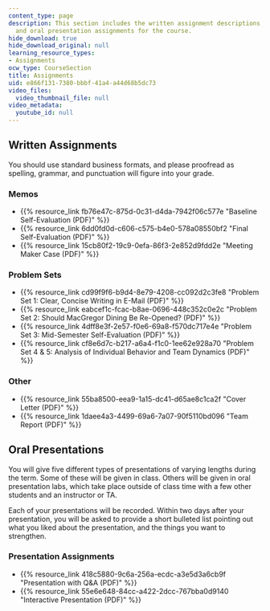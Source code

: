 ```yaml
---
content_type: page
description: This section includes the written assignment descriptions, problem sets,
  and oral presentation assignments for the course.
hide_download: true
hide_download_original: null
learning_resource_types:
- Assignments
ocw_type: CourseSection
title: Assignments
uid: e866f131-7380-bbbf-41a4-a44d68b5dc73
video_files:
  video_thumbnail_file: null
video_metadata:
  youtube_id: null
---
```


Written Assignments
-------------------

You should use standard business formats, and please proofread as spelling, grammar, and punctuation will figure into your grade.

### Memos

*   {{% resource_link fb76e47c-875d-0c31-d4da-7942f06c577e "Baseline Self-Evaluation (PDF)" %}}
*   {{% resource_link 6dd0fd0d-c606-c575-b4e0-578a08550bf2 "Final Self-Evaluation (PDF)" %}}
*   {{% resource_link 15cb80f2-19c9-0efa-86f3-2e852d9fdd2e "Meeting Maker Case (PDF)" %}}

### Problem Sets

*   {{% resource_link cd99f9f6-b9d4-8e79-4208-cc092d2c3fe8 "Problem Set 1: Clear, Concise Writing in E-Mail (PDF)" %}}
*   {{% resource_link eabcef1c-fcac-b8ae-0696-448c352c0e2c "Problem Set 2: Should MacGregor Dining Be Re-Opened? (PDF)" %}}
*   {{% resource_link 4dff8e3f-2e57-f0e6-69a8-f570dc717e4e "Problem Set 3: Mid-Semester Self-Evaluation (PDF)" %}}
*   {{% resource_link cf8e6d7c-b217-a6a4-f1c0-1ee62e928a70 "Problem Set 4 & 5: Analysis of Individual Behavior and Team Dynamics (PDF)" %}}

### Other

*   {{% resource_link 55ba8500-eea9-1a15-dc41-d65ae8c1ca2f "Cover Letter (PDF)" %}}
*   {{% resource_link 1daee4a3-4499-69a6-7a07-90f5110bd096 "Team Report (PDF)" %}}

Oral Presentations
------------------

You will give five different types of presentations of varying lengths during the term. Some of these will be given in class. Others will be given in oral presentation labs, which take place outside of class time with a few other students and an instructor or TA.

Each of your presentations will be recorded. Within two days after your presentation, you will be asked to provide a short bulleted list pointing out what you liked about the presentation, and the things you want to strengthen.

### Presentation Assignments

*   {{% resource_link 418c5880-9c6a-256a-ecdc-a3e5d3a6cb9f "Presentation with Q&A (PDF)" %}}
*   {{% resource_link 55e6e648-84cc-a422-2dcc-767bba0d9140 "Interactive Presentation (PDF)" %}}